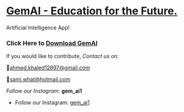 # [GemAI - Education for the Future.](https://github.com/GemGroupSoftware/GemAI/releases/download/GemAI_Installer/GemAI-Installer.zip)
Artificial Intelligence App!

### Click Here to **[Download GemAI](https://github.com/GemGroupSoftware/GemAI/releases/download/GemAI_Installer/GemAI-Installer.zip)**

If you would like to contribute,
*Contact us on:*

🔸ahmed.khaled12897@gmail.com

🔸sami.what@hotmail.com

*Follow our Instagram:* **gem_ai1**
- Follow our Instagram: [gem_ai1](https://www.instagram.com/gem_ai1/)
